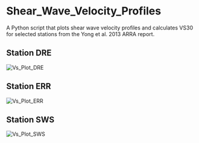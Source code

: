 # Shear_Wave_Velocity_Profiles
A Python script that plots shear wave velocity profiles and calculates VS30 for selected stations from the Yong et al. 2013 ARRA report.

## Station DRE
![Vs_Plot_DRE](https://user-images.githubusercontent.com/74040471/141198923-c62cb8df-7dc0-4247-8d8d-a9d45d48e8ad.png)

## Station ERR
![Vs_Plot_ERR](https://user-images.githubusercontent.com/74040471/141198945-f9d3606d-3532-4c35-89f1-a87cdc74b7df.png)

## Station SWS
![Vs_Plot_SWS](https://user-images.githubusercontent.com/74040471/141198984-f672888e-689a-4140-b912-c4ff87ff12c2.png)
